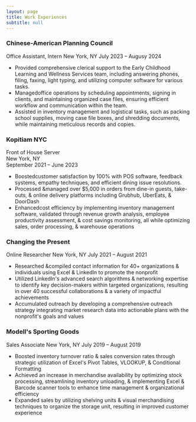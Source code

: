 ```yaml
---
layout: page
title: Work Experiences
subtitle: null
---
```


### Chinese-American Planning Council
Office Assistant, Intern
New York, NY
July 2023 – Augusy 2024

- Provided comprehensive clerical support to the Early Childhood Learning and Wellness Services team, including answering phones,
 filing, faxing, light typing, and utilizing computer software for various tasks.
- Managedoffice operations by scheduling appointments, signing in clients, and maintaining organized case files, ensuring efficient
 workflow and communication within the team.
- Assisted in inventory management and logistical tasks, such as packing school supplies, moving case file boxes, and shredding
 documents, while maintaining meticulous records and copies.

### Kopitiam NYC
Front of House Server <br>
New York, NY <br>
September 2021 – June 2023

- Boostedcustomer satisfaction by 100% with POS software, feedback systems, empathy techniques, and efficient dining issue
 resolutions.
- Processed &managed over $5,000 in orders from dine-in guests, take-outs, & online delivery platforms including Grubhub,
 UberEats, & DoorDash
- Enhancedcost efficiency by implementing inventory management software, validated through revenue growth analysis, employee
 productivity assessment, & cost savings monitoring, all while optimizing sales, order processing, & warehouse operations
 
### Changing the Present
Online Researcher 
New York, NY
July 2021 – August 2021

- Researched &compiled contact information for 40+ organizations & individuals using Excel & LinkedIn to promote the nonprofit
- Utilized LinkedIn's advanced search algorithms & networking expertise to identify key decision-makers within targeted organizations, resulting in over 40 successful collaborations & a variety of impactful achievements
- Accumulated outreach by developing a comprehensive outreach strategy integrating market research data into actionable plans with the nonprofit's goals and values

### Modell's Sporting Goods
Sales Associate
New York, NY 
July 2019 – August 2019 

- Boosted inventory turnover ratio & sales conversion rates through strategic utilization of Excel's Pivot Tables, VLOOKUP, & Conditional Formatting
- Achieved an increase in merchandise availability by optimizing stock processing, streamlining inventory unloading, & implementing Excel & Barcode scanner tools to enhance time management & organizational efficiency
- Expanded sales by utilizing shelving units & visual merchandising techniques to organize the storage unit, resulting in improved customer experience
 
